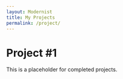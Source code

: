 ```yaml
---
layout: Modernist
title: My Projects
permalink: /project/
---
```

# Project #1

This is a placeholder for completed projects.
